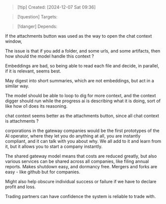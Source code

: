 
>[!tip] Created: [2024-12-07 Sat 09:36]

>[!question] Targets: 

>[!danger] Depends: 

If the attachments button was used as the way to open the chat context window, 

The issue is that if you add a folder, and some urls, and some artifacts, then how should the model handle this context ?

Embeddings are bad, so being able to read each file and decide, in parallel, if it is relevant, seems best.

May digest into short summaries, which are not embeddings, but act in a similar way.

The model should be able to loop to dig for more context, and the context digger should run while the progress ai is describing what it is doing, sort of like how o1 does its reasoning.

chat context seems better as the attachments button, since all chat context is attachments ?



corporations in the gateway companies would be the first prototypes of the AI operator, where they let you do anything at all, you are instantly compliant, and it can talk with you about why.  We all add to it and learn from it, but it allows you to start a company instantly. 

The shared gateway model means that costs are reduced greatly, but also various services can be shared across all companies, like filing annual reports.  Makes shutdown easy, and dormancy free.  Mergers and forks are easy - like github but for companies.

Might also help obscure individual success or failure if we have to declare profit and loss.

Trading partners can have confidence the system is reliable to trade with.